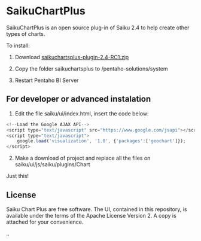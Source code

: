 SaikuChartPlus
==============

SaikuChartPlus is an open source plug-in of Saiku 2.4 to help create other types of charts.

To install:

1) Download <a href="#">saikuchartsplus-plugin-2.4-RC1.zip</a>

2) Copy the folder saikuchartsplus to /pentaho-solutions/system

3) Restart Pentaho BI Server

For developer or advanced instalation
------------------

1) Edit the file saiku/ui/index.html, insert the code below:
`````javascript
<!--Load the Google AJAX API-->
<script type="text/javascript" src="https://www.google.com/jsapi"></script>
<script type="text/javascript"> 
	google.load('visualization', '1.0', {'packages':['geochart']});
</script>
`````
2) Make a download of project and replace all the files on saiku/ui/js/saiku/plugins/Chart

Just this!

License
------------------
Saiku Chart Plus are free software. The UI, contained in this repository,
is available under the terms of the Apache License Version 2. A copy is attached for your convenience.

..
